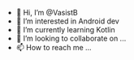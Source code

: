 - 👋 Hi, I’m @VasistB
- 👀 I’m interested in Android dev
- 🌱 I’m currently learning Kotlin
- 💞️ I’m looking to collaborate on ...
- 📫 How to reach me ...

<!---
VasistB/VasistB is a ✨ special ✨ repository because its `README.md` (this file) appears on your GitHub profile.
You can click the Preview link to take a look at your changes.
--->
